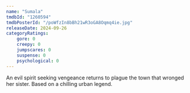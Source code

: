 ```yaml
---
name: "Sumala"
tmdbId: "1260594"
tmdbPosterId: "/poWfzIn8bBh21wR3oGA8Oqmq4ie.jpg"
releaseDate: 2024-09-26
categoryRatings:
    gore: 0
    creepy: 0
    jumpscares: 0
    suspense: 0
    psychological: 0
---
```

An evil spirit seeking vengeance returns to plague the town that wronged her sister. Based on a chilling urban legend.
